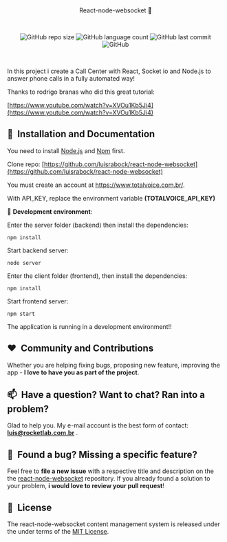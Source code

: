 

<br/>
<p align="center">
    React-node-websocket 👋
</p>

<br/>
<p align="center">
    <img alt="GitHub repo size" src="https://img.shields.io/github/repo-size/luisrabock/react-node-websocket?style=flat-square">
       <img alt="GitHub language count" src="https://img.shields.io/github/languages/count/luisrabock/react-node-websocket?style=flat-square">
        <img alt="GitHub last commit" src="https://img.shields.io/github/last-commit/luisrabock/react-node-websocket?color=blue&style=flat-square">
       <img alt="GitHub" src="https://img.shields.io/github/license/luisrabock/jotto?color=blue&style=flat-square">
</p>
<br/>



  
In this project i create a Call Center with React, Socket io and Node.js to answer phone calls in a fully automated way!

  
Thanks to rodrigo branas who did this great tutorial:

[https://www.youtube.com/watch?v=XVOu1Kb5Ji4](https://www.youtube.com/watch?v=XVOu1Kb5Ji4)



## 🚀&nbsp; Installation and Documentation

You need to install  [Node.js](https://nodejs.org/en/download/)  and  [Npm]([https://www.npmjs.com/](https://www.npmjs.com/))  first.

Clone repo: [https://github.com/luisrabock/react-node-websocket](https://github.com/luisrabock/react-node-websocket)

You must create an account at https://www.totalvoice.com.br/.

With API_KEY, replace the environment variable **(TOTALVOICE_API_KEY)**

🧪 **Development environment**:

Enter the server folder (backend) then install the dependencies:

```npm install```

Start backend server:

```node server```

Enter the client folder (frontend),  then install the dependencies:

```npm install```

Start frontend server:

```npm start```

The application is running in a development environment!!

## ❤️&nbsp; Community and Contributions

Whether you are helping fixing bugs, proposing new feature, improving the app - **I love to have you as part of the project**.


## 📫&nbsp; Have a question? Want to chat? Ran into a problem?

  
Glad to help you. My e-mail account is the best form of contact: **luis@rocketlab.com.br** .


## 🤝&nbsp; Found a bug? Missing a specific feature?

Feel free to **file a new issue** with a respective title and description on the the [react-node-websocket](https://github.com/luisrabock/react-node-websocket/issues) repository. If you already found a solution to your problem, **i would love to review your pull request**!

## 📘&nbsp; License
The react-node-websocket content management system is released under the under terms of the [MIT License](LICENSE).
